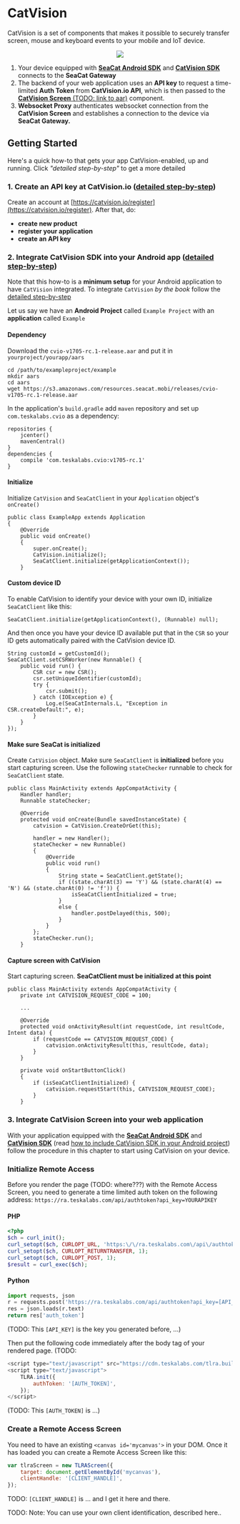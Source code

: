 # CatVision

CatVision is a set of components that makes it possible to securely transfer screen, mouse and keyboard events to your mobile and IoT device.

<div style="text-align: center">
	<a href="assets/Catvision.svg"><img src="assets/Catvision.svg"/></a>
</div>

1. Your device equipped with [**SeaCat Android SDK**](https://s3.amazonaws.com/resources.seacat.mobi/releases/SeaCatClient_Android_v1611-rc-2-release.aar) and  [**CatVision SDK**](https://s3.amazonaws.com/resources.seacat.mobi/releases/tlra-v1611-rc-2-release.aar) connects to the **SeaCat Gateway**
2. The backend of your web application uses an **API key** to request a time-limited **Auth Token** from **CatVision.io API**, which is then passed to the [**CatVision Screen** (TODO: link to aar)](catvision-screen.md) component.
3. **Websocket Proxy** authenticates websocket connection from the **CatVision Screen** and establishes a connection to the device via **SeaCat Gateway.**

## Getting Started

Here's a quick how-to that gets your app CatVision-enabled, up and running. Click *"detailed step-by-step"* to get a more detailed 

### 1. Create an API key at CatVision.io ([detailed step-by-step](./))

Create an account at [https://catvision.io/register](https://catvision.io/register). After that, do:

- **create new product**
- **register your application**
- **create an API key**

### 2. Integrate CatVision SDK into your Android app ([detailed step-by-step](./))

Note that this how-to is a **minimum setup** for your Android application to have `CatVision` integrated. To integrate `CatVision` *by the book* follow the [detailed step-by-step](./)

Let us say we have an **Android Project** called `Example Project` with an **application** called `Example`

#### Dependency


Download the `cvio-v1705-rc.1-release.aar` and put it in `yourproject/yourapp/aars`

```
cd /path/to/exampleproject/example
mkdir aars
cd aars
wget https://s3.amazonaws.com/resources.seacat.mobi/releases/cvio-v1705-rc.1-release.aar
```

In the application's `build.gradle` add `maven` repository and set up `com.teskalabs.cvio` as a dependency:

```
repositories {
	jcenter()
	mavenCentral()
}
dependencies {
    compile 'com.teskalabs.cvio:v1705-rc.1'
}
```

#### Initialize
Initialize `CatVision` and `SeaCatClient` in your `Application` object's `onCreate()`

```
public class ExampleApp extends Application
{
	@Override
	public void onCreate()
	{
		super.onCreate();
		CatVision.initialize();
		SeaCatClient.initialize(getApplicationContext());
	}
```

#### Custom device ID
To enable CatVision to identify your device with your own ID, initialize `SeaCatClient` like this:

```
SeaCatClient.initialize(getApplicationContext(), (Runnable) null);
```

And then once you have your device ID available put that in the `CSR` so your ID gets automatically paired with the CatVision device ID.

```
String customId = getCustomId();
SeaCatClient.setCSRWorker(new Runnable() {
	public void run() {
		CSR csr = new CSR();
		csr.setUniqueIdentifier(customId);
		try {
			csr.submit();
		} catch (IOException e) {
			Log.e(SeaCatInternals.L, "Exception in CSR.createDefault:", e);
		}
	}
});
```

#### Make sure SeaCat is initialized

Create `CatVision` object. Make sure `SeaCatClient` is **initialized** before you start capturing screen. Use the following `stateChecker` runnable to check for `SeaCatClient` state.

```
public class MainActivity extends AppCompatActivity {
	Handler handler;
	Runnable stateChecker;

	@Override
	protected void onCreate(Bundle savedInstanceState) {
		catvision = CatVision.CreateOrGet(this);
		
		handler = new Handler();
		stateChecker = new Runnable()
		{
			@Override
			public void run()
			{
				String state = SeaCatClient.getState();
				if ((state.charAt(3) == 'Y') && (state.charAt(4) == 'N') && (state.charAt(0) != 'f')) {
					isSeaCatClientInitialized = true;
				}
				else {
					handler.postDelayed(this, 500);
				}
			}
		};
		stateChecker.run();
	}
```

#### Capture screen with CatVision

Start capturing screen. **SeaCatClient must be initialized at this point**

```
public class MainActivity extends AppCompatActivity {
	private int CATVISION_REQUEST_CODE = 100;
	
	...

	@Override
	protected void onActivityResult(int requestCode, int resultCode, Intent data) {
		if (requestCode == CATVISION_REQUEST_CODE) {
			catvision.onActivityResult(this, resultCode, data);
		}
	}

	private void onStartButtonClick()
	{
		if (isSeaCatClientInitialized) {
			catvision.requestStart(this, CATVISION_REQUEST_CODE);
		}
	}
```

### 3. Integrate CatVision Screen into your web application

With your application equipped with the [**SeaCat Android SDK**](https://s3.amazonaws.com/resources.seacat.mobi/releases/SeaCatClient_Android_v1611-rc-2-release.aar) and  [**CatVision SDK**](https://s3.amazonaws.com/resources.seacat.mobi/releases/tlra-v1611-rc-2-release.aar) (read [how to include CatVision SDK in your Android project](http://www.example.com)) follow the procedure in this chapter to start using CatVision on your device.



### Initialize Remote Access

Before you render the page \(TODO: where???\) with the Remote Access Screen, you need to generate a time limited auth token on the following address: `https://ra.teskalabs.com/api/authtoken?api_key=YOURAPIKEY`

#### PHP

```php
<?php
$ch = curl_init();
curl_setopt($ch, CURLOPT_URL, 'https:\/\/ra.teskalabs.com\/api\/authtoken?api_key=[API_KEY]');
curl_setopt($ch, CURLOPT_RETURNTRANSFER, 1);
curl_setopt($ch, CURLOPT_POST, 1);
$result = curl_exec($ch);
```

#### **Python**

```py
import requests, json
r = requests.post('https://ra.teskalabs.com/api/authtoken?api_key=[API_KEY]')
res = json.loads(r.text)
return res['auth_token']
```

\(TODO: This `[API_KEY]` is the key you generated before, ...\)

Then put the following code immediately after the body tag of your rendered page. \(TODO:

```js
<script type="text/javascript" src="https://cdn.teskalabs.com/tlra.build.js"></script>
<script type="text/javascript">
    TLRA.init({
        authToken: '[AUTH_TOKEN]',
    });
</script>
```

\(TODO: This `[AUTH_TOKEN]` is ...\)

### Create a Remote Access Screen

You need to have an existing `<canvas id='mycanvas'>`  in your DOM. Once it has loaded you can create a Remote Access Screen like this:

```js
var tlraScreen = new TLRAScreen({
    target: document.getElementById('mycanvas'),
    clientHandle: '[CLIENT_HANDLE]',
});
```

TODO: `[CLIENT_HANDLE]` is ... and I get it here and there.

TODO: Note: You can use your own client identification, described here..

